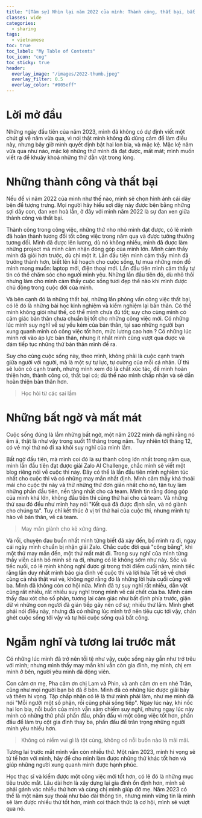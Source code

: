 ```yaml
---
title: "[Tâm sự] Nhìn lại năm 2022 của mình: Thành công, thất bại, bất ngờ, nỗi buồn và tương lai trước mắt"
classes: wide
categories:
  - sharing
tags:
  - vietnamese
toc: true
toc_label: "My Table of Contents"
toc_icon: "cog"
toc_sticky: true
header:
  overlay_image: "/images/2022-thumb.jpeg"
  overlay_filter: 0.5
  overlay_color: "#005eff"
---
```


# Lời mở đầu

Những ngày đầu tiên của năm 2023, mình đã không có dự định viết một chút gì về năm vừa qua, vì nói thật mình không đủ dũng cảm để làm điều này, nhưng bây giờ mình quyết định bật hai lon bia, và mặc kệ. Mặc kệ năm vừa qua như nào, mặc kệ những thứ mình đã đạt được, mất mát; mình muốn viết ra để khuây khoả những thứ dằn vặt trong lòng.

# Những thành công và thất bại

Nếu để ví năm 2022 của mình như thế nào, mình sẽ chọn hình ảnh cái dây bện để tượng trưng. Mọi người hãy hiểu sợi dây này được bện bằng những sợi dây con, đan xen hoà lẫn, ở đây với mình năm 2022 là sự đan xen giữa thành công và thất bại.

Thành công trong công việc, những thứ nho nhỏ mình đạt được, có lẽ mình đã hoàn thành tương đối tốt công việc trong năm qua và được tưởng thưởng tương đối. Mình đã được lên lương, dù nó không nhiều, mình đã được làm những project mà mình cảm nhận đóng góp của mình lớn. Mình cảm thấy mình đã giỏi hơn trước, dù chỉ một ít. Lần đầu tiên mình cảm thấy mình đã trưởng thành hơn, biết lên kế hoạch cho cuộc sống, tự mua những món đồ mình mong muốn: laptop mới, điện thoại mới. Lần đầu tiên mình cảm thấy tự tin có thể chăm sóc cho người mình yêu. Những lần đầu tiên đó, dù nhỏ thôi nhưng làm cho mình cảm thấy cuộc sống tươi đẹp thế nào khi mình được chủ động trong cuộc đời của mình.

Và bên cạnh đó là những thất bại, những lần phỏng vấn công việc thất bại, có lẽ đó là những bài học kinh nghiệm và kiểm nghiệm lại bản thân. Có thể mình không giỏi như thế, có thể mình chưa đủ tốt; suy cho cùng mình có cảm giác bản thân chưa chuẩn bị tốt cho những công việc mới. Có những lúc mình suy nghĩ về sự yếu kém của bản thân, tại sao những người bạn xung quanh mình có công việc tốt hơn, mức lương cao hơn ? Có những lúc mình rơi vào áp lực bản thân, nhưng ít nhất mình cũng vượt qua được và dám tiếp tục những thứ bản thân mình đề ra.

Suy cho cùng cuộc sống này, theo mình, không phải là cuộc cạnh tranh giữa người với người, mà là một sự tự lực, tự cường của mỗi cá nhân. Ừ thì sẽ luôn có cạnh tranh, nhưng mình xem đó là chất xúc tác, để mình hoàn thiện hơn, thành công có, thất bại có; dù thế nào mình chấp nhận và sẽ dần hoàn thiện bản thân hơn.

> Học hỏi từ các sai lầm

# Những bất ngờ và mất mát

Cuộc sống đúng là lắm những bất ngờ, một năm 2022 mình đã nghĩ rằng nó êm ả, thật là như vậy trong suốt 11 tháng trong năm. Tuy nhiên tới tháng 12, có vẻ mọi thứ nó đi xa khỏi suy nghĩ của mình lắm.

Bất ngờ đầu tiên, mà mình coi đó là sự thành công lớn nhất trong năm qua, mình lần đầu tiên đạt được giải Zalo AI Challenge, chắc mình sẽ viết một blog riêng nói về cuộc thi này. Đây có thể là lần đầu tiên mình nghiêm túc nhất cho cuộc thi và có những may mắn nhất định. Mình cảm thấy khá thoải mái cho cuộc thi này và thử những thứ đơn giản nhất cho nó, tận tuỵ làm những phần đầu tiên, nền tảng nhất cho cả team. Mình tin rằng đóng góp của mình khá lớn, không đầu tiên thì cũng thứ hai cho cả team. Và những thứ sau đó đều như mình hay nói "Kết quả đã được định sẵn, và nó giành cho chúng ta". Tuy chỉ kết thúc ở vị trí thứ hai của cuộc thi, nhưng mình tự hào về bản thân, về cả team.

> May mắn giành cho kẻ xứng đáng.

Và rồi, chuyện đau buồn nhất mình từng biết đã xảy đến, bố mình ra đi, ngay cái ngày mình chuẩn bị nhận giải Zalo. Chắc cuộc đời quá "công bằng", khi một thứ may mắn đến, một thứ mất mát đi. Trong suy nghĩ của mình từng thấy viễn cảnh bố mình sẽ ra đi, nhưng có lẽ không sớm như này. Sốc và tiếc nuối, có lẽ mình không nghĩ được gì trong thời điểm cuối năm, mình tiếc rằng lần duy nhất mình báo gia đình về cuộc thi và lời hứa Tết sẽ về chơi cùng cả nhà thật vui vẻ, không ngờ rằng đó là những lời hứa cuối cùng với ba. Mình đã không còn cơ hội nữa. Mình đã tự suy nghĩ rất nhiều, dằn vặt cũng rất nhiều, rất nhiều suy nghĩ trong mình về cái chết của ba. Mình cảm thấy đau xót cho số phận, tương lai cảm giác như bất định phía trước, giận dữ vì những con người đã gián tiếp gây nên cớ sự; nhiều thứ lắm. Mình ghét phải nói điều này, nhưng đã có những lúc mình trở nên tiêu cực tới vậy, chán ghét cuộc sống tới vậy và tự hỏi cuộc sống quá bất công.

# Ngẫm nghĩ và tương lai trước mắt

Có những lúc mình đã trở nên tồi tệ như vậy, cuộc sống này gần như trớ trêu với mình; nhưng mình thấy may mắn khi vẫn còn gia đình, mẹ mình, chị em mình ở bên, người yêu mình đã động viên.

Con cảm ơn mẹ, Pha cảm ơn chị Lam và Phin, và anh cảm ơn em nhé Trân, cũng như mọi người bạn bè đã ở bên. Mình đã có những lúc được giãi bày và thêm hi vọng. Tập chấp nhận có lẽ là thứ mình phải làm, như mẹ mình đã nói "Mỗi người một số phận, rồi cũng phải sống tiếp". Ngay lúc này, khi nốc hai lon bia, nỗi buồn của mình vẫn xâm chiếm suy nghĩ, nhưng ngay lúc này mình có những thứ phải phấn đấu, phấn đấu vì một công việc tốt hơn, phấn đầu để làm trụ cột gia đình thay ba, phấn đấu để trân trọng những người mình yêu nhiều hơn.

> Không có niềm vui gì là tột cùng, không có nỗi buồn nào là mãi mãi.

Tương lai trước mắt mình vẫn còn nhiều thứ. Một năm 2023, mình hi vọng sẽ tử tế hơn với mình, hãy để cho mình làm được những thứ khác tốt hơn và giúp những người xung quanh mình được hạnh phúc.

Học thạc sĩ và kiếm được một công việc mới tốt hơn, có lẽ đó là những mục tiêu trước mắt. Lâu dài hơn là xây dựng lại gia đình ổn định hơn, mình sẽ phải gánh vác nhiều thứ hơn và cùng chị mình giúp đỡ mẹ. Năm 2023 có thể là một năm suy thoái như báo đài thông tin, nhưng mình vững tin là mình sẽ làm được nhiều thứ tốt hơn, mình coi thách thức là cơ hội, mình sẽ vượt qua nó.